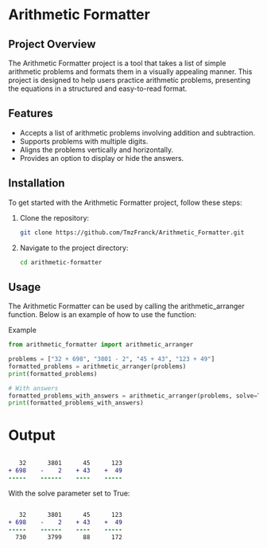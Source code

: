 # Arithmetic Formatter

## Project Overview
The Arithmetic Formatter project is a tool that takes a list of simple arithmetic problems and formats them in a visually appealing manner. This project is designed to help users practice arithmetic problems, presenting the equations in a structured and easy-to-read format.

## Features
- Accepts a list of arithmetic problems involving addition and subtraction.
- Supports problems with multiple digits.
- Aligns the problems vertically and horizontally.
- Provides an option to display or hide the answers.

## Installation
To get started with the Arithmetic Formatter project, follow these steps:

1. Clone the repository:
   ```bash
   git clone https://github.com/TmzFranck/Arithmetic_Formatter.git
   ```
2. Navigate to the project directory:

    ```bash
    cd arithmetic-formatter
    ```

## Usage
The Arithmetic Formatter can be used by calling the arithmetic_arranger function. Below is an example of how to use the function:

Example
```python
from arithmetic_formatter import arithmetic_arranger

problems = ["32 + 698", "3801 - 2", "45 + 43", "123 + 49"]
formatted_problems = arithmetic_arranger(problems)
print(formatted_problems)

# With answers
formatted_problems_with_answers = arithmetic_arranger(problems, solve=True)
print(formatted_problems_with_answers)
``` 

# Output

```diff

   32      3801      45      123
+ 698    -    2    + 43    +  49
-----    ------    ----    -----
```

With the solve parameter set to True:

```diff

   32      3801      45      123
+ 698    -    2    + 43    +  49
-----    ------    ----    -----
  730      3799      88      172
```